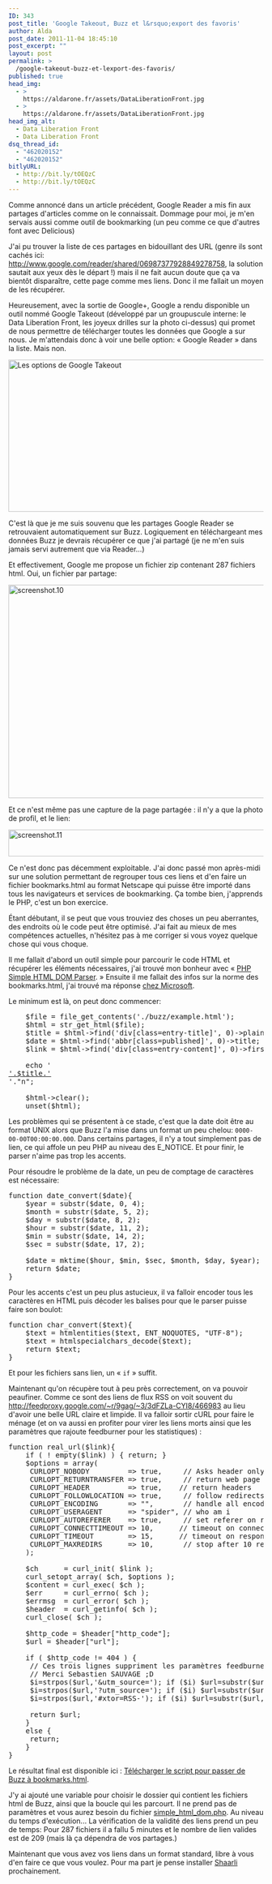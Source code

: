 ```yaml
---
ID: 343
post_title: 'Google Takeout, Buzz et l&rsquo;export des favoris'
author: Alda
post_date: 2011-11-04 18:45:10
post_excerpt: ""
layout: post
permalink: >
  /google-takeout-buzz-et-lexport-des-favoris/
published: true
head_img:
  - >
    https://aldarone.fr/assets/DataLiberationFront.jpg
  - >
    https://aldarone.fr/assets/DataLiberationFront.jpg
head_img_alt:
  - Data Liberation Front
  - Data Liberation Front
dsq_thread_id:
  - "462020152"
  - "462020152"
bitlyURL:
  - http://bit.ly/tOEQzC
  - http://bit.ly/tOEQzC
---
```

Comme annoncé dans un article précédent, Google Reader a mis fin aux partages d'articles comme on le connaissait. Dommage pour moi, je m'en servais aussi comme outil de bookmarking (un peu comme ce que d'autres font avec Delicious)

J'ai pu trouver la liste de ces partages en bidouillant des URL (genre ils sont cachés ici: <a href="http://www.google.com/reader/shared/06987377928849278758">http://www.google.com/reader/shared/06987377928849278758</a>, la solution sautait aux yeux dès le départ !) mais il ne fait aucun doute que ça va bientôt disparaître, cette page comme mes liens. Donc il me fallait un moyen de les récupérer.

Heureusement, avec la sortie de Google+, Google a rendu disponible un outil nommé Google Takeout (développé par un groupuscule interne: le Data Liberation Front, les joyeux drilles sur la photo ci-dessus) qui promet de nous permettre de télécharger toutes les données que Google a sur nous. Je m'attendais donc à voir une belle option: « Google Reader » dans la liste. Mais non.

<img src="https://aldarone.fr/wp-content/uploads/2011/11/GoogleTakeout01.png" alt="Les options de Google Takeout" title="Google Takeout" width="540" height="300" class="aligncenter size-full wp-image-345" />

C'est là que je me suis souvenu que les partages Google Reader se retrouvaient automatiquement sur Buzz. Logiquement en téléchargeant mes données Buzz je devrais récupérer ce que j'ai partagé (je ne m'en suis jamais servi autrement que via Reader…)

Et effectivement, Google me propose un fichier zip contenant 287 fichiers html. Oui, un fichier par partage:

<a class="picture" href="https://aldarone.fr/wp-content/uploads/2011/11/screenshot.10.png"><img src="https://aldarone.fr/assets/screenshot.10-540x421.png" alt="screenshot.10" title="screenshot.10" width="540" height="421" class="aligncenter size-large wp-image-346" /></a>

Et ce n'est même pas une capture de la page partagée : il n'y a que la photo de profil, et le lien:

<a class="picture" href="https://aldarone.fr/wp-content/uploads/2011/11/screenshot.11.png"><img src="https://aldarone.fr/assets/screenshot.11-540x53.png" alt="screenshot.11" title="screenshot.11" width="540" height="53" class="aligncenter size-large wp-image-347" /></a>

Ce n'est donc pas décemment exploitable. J'ai donc passé mon après-midi sur une solution permettant de regrouper tous ces liens et d'en faire un fichier bookmarks.html au format Netscape qui puisse être importé dans tous les navigateurs et services de bookmarking. Ça tombe bien, j'apprends le PHP, c'est un bon exercice.

Étant débutant, il se peut que vous trouviez des choses un peu aberrantes, des endroits où le code peut être optimisé. J'ai fait au mieux de mes compétences actuelles, n'hésitez pas à me corriger si vous voyez quelque chose qui vous choque.

Il me fallait d'abord un outil simple pour parcourir le code HTML et récupérer les éléments nécessaires, j'ai trouvé mon bonheur avec « <a href="http://simplehtmldom.sourceforge.net/">PHP Simple HTML DOM Parser</a>. » Ensuite il me fallait des infos sur la norme des bookmarks.html, j'ai trouvé ma réponse <a href="http://msdn.microsoft.com/en-us/library/aa753582%28v=vs.85%29.aspx">chez Microsoft</a>.

Le minimum est là, on peut donc commencer:

<pre class="brush: php">
    $file = file_get_contents('./buzz/example.html');
    $html = str_get_html($file);
    $title = $html-&gt;find('div[class=entry-title]', 0)-&gt;plaintext;
    $date = $html-&gt;find('abbr[class=published]', 0)-&gt;title;
    $link = $html-&gt;find('div[class=entry-content]', 0)-&gt;first_child()-&gt;href;
	
    echo '<DT><A HREF="'.$link.'">'.$title.'</A></DT>'."n";

    $html-&gt;clear();
    unset($html);
</pre>

Les problèmes qui se présentent à ce stade, c'est que la date doit être au format UNIX alors que Buzz l'a mise dans un format un peu chelou: <code>0000-00-00T00:00:00.000</code>. Dans certains partages, il n'y a tout simplement pas de lien, ce qui affole un peu PHP au niveau des E_NOTICE. Et pour finir, le parser n'aime pas trop les accents.

Pour résoudre le problème de la date, un peu de comptage de caractères est nécessaire:

<pre class="brush: php">
function date_convert($date){
    $year = substr($date, 0, 4);
    $month = substr($date, 5, 2);
    $day = substr($date, 8, 2);
    $hour = substr($date, 11, 2);
    $min = substr($date, 14, 2);
    $sec = substr($date, 17, 2);
 
    $date = mktime($hour, $min, $sec, $month, $day, $year);
    return $date;
}
</pre>

Pour les accents c'est un peu plus astucieux, il va falloir encoder tous les caractères en HTML puis décoder les balises pour que le parser puisse faire son boulot:

<pre class="brush: php">
function char_convert($text){
    $text = htmlentities($text, ENT_NOQUOTES, "UTF-8");
    $text = htmlspecialchars_decode($text);
    return $text;
}
</pre>

Et pour les fichiers sans lien, un « <code>if</code> » suffit.

Maintenant qu'on récupère tout à peu près correctement, on va pouvoir peaufiner. Comme ce sont des liens de flux RSS on voit souvent du http://feedproxy.google.com/~r/9gag/~3/3dFZLa-CYI8/466983 au lieu d'avoir une belle URL claire et limpide. Il va falloir sortir cURL pour faire le ménage (et on va aussi en profiter pour virer les liens morts ainsi que les paramètres que rajoute feedburner pour les statistiques) :

<pre class="brush: php">
function real_url($link){
    if ( ! empty($link) ) { return; }
    $options = array(
     CURLOPT_NOBODY         =&gt; true,     // Asks header only
     CURLOPT_RETURNTRANSFER =&gt; true,     // return web page 
     CURLOPT_HEADER         =&gt; true,    // return headers 
     CURLOPT_FOLLOWLOCATION =&gt; true,     // follow redirects 
     CURLOPT_ENCODING       =&gt; "",       // handle all encodings 
     CURLOPT_USERAGENT      =&gt; "spider", // who am i 
     CURLOPT_AUTOREFERER    =&gt; true,     // set referer on redirect 
     CURLOPT_CONNECTTIMEOUT =&gt; 10,      // timeout on connect 
     CURLOPT_TIMEOUT        =&gt; 15,      // timeout on response 
     CURLOPT_MAXREDIRS      =&gt; 10,       // stop after 10 redirects 
    ); 

    $ch      = curl_init( $link ); 
    curl_setopt_array( $ch, $options ); 
    $content = curl_exec( $ch ); 
    $err     = curl_errno( $ch ); 
    $errmsg  = curl_error( $ch ); 
    $header  = curl_getinfo( $ch ); 
    curl_close( $ch ); 

    $http_code = $header["http_code"];
    $url = $header["url"];

    if ( $http_code != 404 ) {
     // Ces trois lignes suppriment les paramètres feedburner.
     // Merci Sebastien SAUVAGE ;D
     $i=strpos($url,'&amp;utm_source='); if ($i) $url=substr($url,0,$i);
     $i=strpos($url,'?utm_source='); if ($i) $url=substr($url,0,$i);
     $i=strpos($url,'#xtor=RSS-'); if ($i) $url=substr($url,0,$i);

     return $url;
    }
    else {
     return;
    }
}
</pre>

Le résultat final est disponible ici : <a href="https://aldarone.fr/assets/buzz2bookmarks.txt">Télécharger le script pour passer de Buzz à bookmarks.html</a>.

J'y ai ajouté une variable pour choisir le dossier qui contient les fichiers html de Buzz, ainsi que la boucle qui les parcourt. Il ne prend pas de paramètres et vous aurez besoin du fichier <a href="http://sourceforge.net/projects/simplehtmldom/files/latest/download">simple_html_dom.php</a>. Au niveau du temps d'exécution... La vérification de la validité des liens prend un peu de temps: Pour 287 fichiers il a fallu 5 minutes et le nombre de lien valides est de 209 (mais là ça dépendra de vos partages.)

Maintenant que vous avez vos liens dans un format standard, libre à vous d'en faire ce que vous voulez. Pour ma part je pense installer <a href="http://sebsauvage.net/wiki/doku.php?id=php:shaarli">Shaarli</a> prochainement.